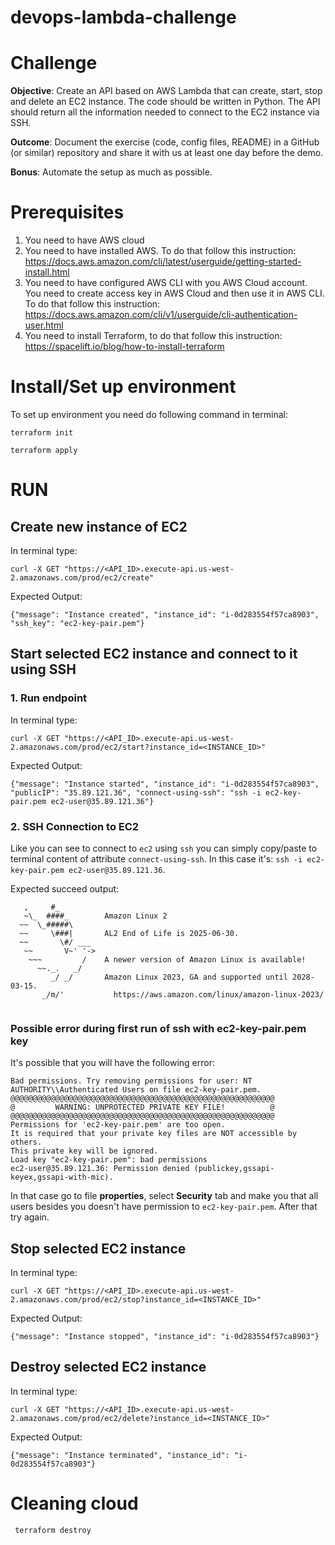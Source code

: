# devops-lambda-challenge

# Challenge

**Objective**: Create an API based on AWS Lambda that can create, start, stop and delete an EC2 instance. The code should be written in Python. The API should return all the information needed to connect to the EC2 instance via SSH.

**Outcome**: Document the exercise (code, config files, README) in a GitHub (or similar) repository and share it with us at least one day before the demo.

**Bonus**: Automate the setup as much as possible.

# Prerequisites

1. You need to have AWS cloud
2. You need to have installed AWS. To do that follow this instruction: https://docs.aws.amazon.com/cli/latest/userguide/getting-started-install.html
3. You need to have configured AWS CLI with you AWS Cloud account. You need to create access key in AWS Cloud and then use it in AWS CLI. To do that follow this instruction: https://docs.aws.amazon.com/cli/v1/userguide/cli-authentication-user.html
4. You need to install Terraform, to do that follow this instruction: https://spacelift.io/blog/how-to-install-terraform 

# Install/Set up environment
To set up environment you need do following command in terminal:

```shell
terraform init
```

```shell
terraform apply
```

# RUN

## Create new instance of EC2
In terminal type:
```
curl -X GET "https://<API_ID>.execute-api.us-west-2.amazonaws.com/prod/ec2/create"
```

Expected Output:
```
{"message": "Instance created", "instance_id": "i-0d283554f57ca8903", "ssh_key": "ec2-key-pair.pem"}
```

## Start selected EC2 instance and connect to it using SSH
### 1. Run endpoint
In terminal type:
```
curl -X GET "https://<API_ID>.execute-api.us-west-2.amazonaws.com/prod/ec2/start?instance_id=<INSTANCE_ID>"
```

Expected Output:
```
{"message": "Instance started", "instance_id": "i-0d283554f57ca8903", "publicIP": "35.89.121.36", "connect-using-ssh": "ssh -i ec2-key-pair.pem ec2-user@35.89.121.36"}
```

### 2. SSH Connection to EC2

Like you can see to connect to `ec2` using `ssh` you can simply copy/paste to terminal content of attribute `connect-using-ssh`.
In this case it's: `ssh -i ec2-key-pair.pem ec2-user@35.89.121.36`.

Expected succeed output:

```
   ,     #_
   ~\_  ####_        Amazon Linux 2
  ~~  \_#####\
  ~~     \###|       AL2 End of Life is 2025-06-30.
  ~~       \#/ ___
   ~~       V~' '->
    ~~~         /    A newer version of Amazon Linux is available!
      ~~._.   _/
         _/ _/       Amazon Linux 2023, GA and supported until 2028-03-15.
       _/m/'           https://aws.amazon.com/linux/amazon-linux-2023/


```

### Possible error during first run of ssh with ec2-key-pair.pem key 
It's possible that you will have the following error:
```
Bad permissions. Try removing permissions for user: NT AUTHORITY\\Authenticated Users on file ec2-key-pair.pem.
@@@@@@@@@@@@@@@@@@@@@@@@@@@@@@@@@@@@@@@@@@@@@@@@@@@@@@@@@@@
@         WARNING: UNPROTECTED PRIVATE KEY FILE!          @
@@@@@@@@@@@@@@@@@@@@@@@@@@@@@@@@@@@@@@@@@@@@@@@@@@@@@@@@@@@
Permissions for 'ec2-key-pair.pem' are too open.
It is required that your private key files are NOT accessible by others.
This private key will be ignored.
Load key "ec2-key-pair.pem": bad permissions
ec2-user@35.89.121.36: Permission denied (publickey,gssapi-keyex,gssapi-with-mic).
```
In that case go to file **properties**, select **Security** tab and make you that all users besides you doesn't have permission to `ec2-key-pair.pem`.
After that try again.

## Stop selected EC2 instance
In terminal type:
```
curl -X GET "https://<API_ID>.execute-api.us-west-2.amazonaws.com/prod/ec2/stop?instance_id=<INSTANCE_ID>"
```

Expected Output:
```
{"message": "Instance stopped", "instance_id": "i-0d283554f57ca8903"}
```

## Destroy selected EC2 instance
In terminal type:
```
curl -X GET "https://<API_ID>.execute-api.us-west-2.amazonaws.com/prod/ec2/delete?instance_id=<INSTANCE_ID>"
```

Expected Output:
```
{"message": "Instance terminated", "instance_id": "i-0d283554f57ca8903"}
```

# Cleaning cloud

```shell
 terraform destroy
```